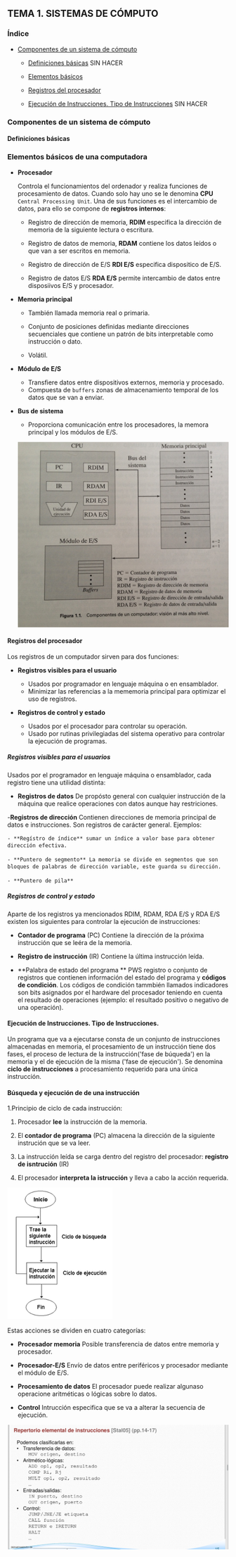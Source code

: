 ## TEMA 1. SISTEMAS DE CÓMPUTO

### Índice
- [ Componentes de un sistema de cómputo](#componentes-de-un-sistema-de-cómputo)

  - [Definiciones básicas](#definiciones-básicas) SIN HACER

  - [Elementos básicos](#elementos-basicos)
  
  - [Registros del procesador](#registros-del-procesador)
  
  - [Ejecución de Instrucciones. Tipo de Instrucciones](#ejecución-de-instrucciones) SIN HACER

### Componentes de un sistema de cómputo

#### Definiciones básicas


### Elementos básicos de una computadora 

- **Procesador**

  Controla el funcionamientos del ordenador y realiza funciones de procesamiento de datos. Cuando solo hay uno se le denomina **CPU** `Central Processing Unit`.
  Una de sus funciones es el intercambio de datos, para ello se compone de **registros internos**:
  
  - Registro de dirección de memoria, **RDIM** especifica la dirección de memoria de la siguiente lectura o escritura.

  - Registro de datos de memoria, **RDAM** contiene los datos leídos o que van a ser escritos en memoria.

  - Registro de dirección de E/S **RDI E/S** especifica dispositico de E/S.

  - Registro de datos E/S **RDA E/S** permite intercambio de datos entre disposiivos E/S y procesador.

- **Memoria principal**

  - También llamada memoria real o primaria.

  - Conjunto de posiciones definidas mediante direcciones secuenciales que contiene un patrón de bits interpretable como instrucción o dato.

  - Volátil.

- **Módulo de E/S**
  - Transfiere datos entre dispositivos externos, memoria y procesado.
  - Compuesta de `buffers` zonas de almacenamiento temporal de los datos que se van a enviar.

- **Bus de sistema**

  - Proporciona comunicación entre los procesadores, la memora principal y los módulos de E/S.
  
  ![foto](https://github.com/BlancaCC/images/blob/master/componentes_computador_a_alto_nivel)
  
#### Registros del procesador

Los registros de un computador sirven para dos funciones:

- **Registros visibles para el usuario**

  - Usados por programador en lenguaje máquina o en ensamblador.
  - Minimizar las referencias a la mememoria principal para optimizar el uso de registros.

- **Registros de control y estado**

  - Usados por el procesador para controlar su operación.
  - Usado por rutinas privilegiadas del sistema operativo para controlar la ejecución de programas.

##### Registros visibles para el usuarios

Usados por el programador en lenguaje máquina o ensamblador, cada registro tiene una utilidad distinta:

- **Registros de datos**
 De propósto general con cualquier instrucción de la máquina que realice operaciones con datos aunque hay restriciones.

-**Registros de dirección**
	     Contienen direcciones de memoria principal de datos e instrucciones. Son registros de carácter general.
 Ejemplos:

	- **Regístro de índice** sumar un índice a valor base para obtener dirección efectiva.
	
	- **Puntero de segmento** La memoria se divide en segmentos que son bloques de palabras de dirección variable, este guarda su dirección.

	- **Puntero de pila**

##### Registros de control y estado

Aparte de los registros ya mencionados RDIM, RDAM, RDA E/S y  RDA E/S existen los siguientes para controlar la ejecución de instrucciones:

- **Contador de programa** (PC) Contiene la dirección de la próxima instrucción que se leéra de la memoria.

- **Registro de instrucción** (IR) Contiene la última instrucción leída.

- **Palabra de estado del programa ** PWS registro o conjunto de registros que contienen información del estado del programa y **códigos de condición**.
Los códigos de condición tammbién llamados indicadores son bits asignados por el hardware del procesador teniendo en cuenta el resultado de operaciones (ejemplo: el resultado positivo o negativo de una operación).

#### Ejecución de Instrucciones. Tipo de Instrucciones.

Un programa que va a ejecutarse consta de un conjunto de instrucciones almacenadas en memoria, el procesamiento de un instrucción tiene dos fases, el proceso de lectura de la instrucción('fase de búqueda') en la memoria y el de ejecución de la misma ('fase de ejecución').
     Se denomina **ciclo de instrucciones** a procesamiento requerido para una única instrucción.

#### Búsqueda y ejecución de de una instrucción

1.Principio de ciclo de cada instrucción:

  1. Procesador **lee** la instrucción de la memoria.
  
  2. El **contador de programa** (PC) almacena la dirección de la siguiente instrución que se va leer.

  3. La instrucción leída se carga dentro del registro del procesador: **registro de isntrución** (IR)

  4. El procesador **interpreta la istrucción**  y lleva a cabo la acción requerida.

![foto](https://github.com/BlancaCC/images/blob/master/ciclo_de_instrucci%C3%B3n_b%C3%A1sico)

Estas acciones se dividen en cuatro categorías:

- **Procesador memoria**  Posible transferencia de datos entre memoria y procesador. 

- **Procesador-E/S** Envío de datos entre periféricos y procesador mediante el módulo de E/S.


- **Procesamiento de datos** El procesador puede realizar algunaso operacione aritméticas o lógicas sobre lo datos.

- **Control** Intrucción especifica que se va a alterar la secuencia de ejecución.

![](https://github.com/BlancaCC/images/blob/master/repertorio_elemental_de_instrucciones.png)

